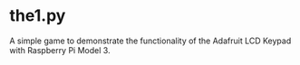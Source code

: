 # the1.py
A simple game to demonstrate the functionality of the Adafruit LCD Keypad with Raspberry Pi Model 3.

